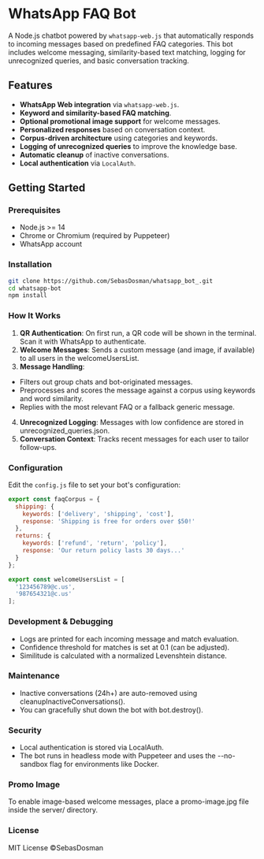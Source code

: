 # WhatsApp FAQ Bot

A Node.js chatbot powered by `whatsapp-web.js` that automatically responds to incoming messages based on predefined FAQ categories. This bot includes welcome messaging, similarity-based text matching, logging for unrecognized queries, and basic conversation tracking.

## Features

- **WhatsApp Web integration** via `whatsapp-web.js`.
- **Keyword and similarity-based FAQ matching**.
- **Optional promotional image support** for welcome messages.
- **Personalized responses** based on conversation context.
- **Corpus-driven architecture** using categories and keywords.
- **Logging of unrecognized queries** to improve the knowledge base.
- **Automatic cleanup** of inactive conversations.
- **Local authentication** via `LocalAuth`.

## Getting Started

### Prerequisites

- Node.js >= 14
- Chrome or Chromium (required by Puppeteer)
- WhatsApp account

### Installation

```bash
git clone https://github.com/SebasDosman/whatsapp_bot_.git
cd whatsapp-bot
npm install
```

### How It Works

1. **QR Authentication**: On first run, a QR code will be shown in the terminal. Scan it with WhatsApp to authenticate.
2.	**Welcome Messages**: Sends a custom message (and image, if available) to all users in the welcomeUsersList.
3.	**Message Handling**:
- Filters out group chats and bot-originated messages.
- Preprocesses and scores the message against a corpus using keywords and word similarity.
- Replies with the most relevant FAQ or a fallback generic message.
4.	**Unrecognized Logging**: Messages with low confidence are stored in unrecognized_queries.json.
5.	**Conversation Context**: Tracks recent messages for each user to tailor follow-ups.

###  Configuration

Edit the `config.js` file to set your bot's configuration:

```javascript
export const faqCorpus = {
  shipping: {
    keywords: ['delivery', 'shipping', 'cost'],
    response: 'Shipping is free for orders over $50!'
  },
  returns: {
    keywords: ['refund', 'return', 'policy'],
    response: 'Our return policy lasts 30 days...'
  }
};

export const welcomeUsersList = [
  '123456789@c.us',
  '987654321@c.us'
];
```

### Development & Debugging
- Logs are printed for each incoming message and match evaluation.
- Confidence threshold for matches is set at 0.1 (can be adjusted).
- Similitude is calculated with a normalized Levenshtein distance.

### Maintenance
- Inactive conversations (24h+) are auto-removed using cleanupInactiveConversations().
- You can gracefully shut down the bot with bot.destroy().

### Security
- Local authentication is stored via LocalAuth.
- The bot runs in headless mode with Puppeteer and uses the --no-sandbox flag for environments like Docker.

### Promo Image

To enable image-based welcome messages, place a promo-image.jpg file inside the server/ directory.

### License

MIT License ©SebasDosman